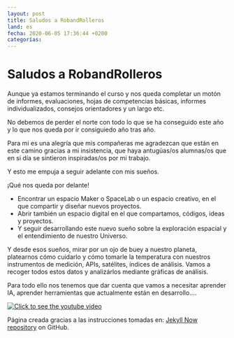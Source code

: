 ```yaml
---
layout: post
title: Saludos a RobandRolleros
land: es
fecha: 2020-06-05 17:36:44 +0200
categorías:
---
```

# Saludos a RobandRolleros

Aunque ya estamos terminando el curso y nos queda completar un motón de informes, evaluaciones, hojas de competencias básicas, informes individualizados, consejos orientadores y un largo etc. 

No debemos de perder el norte con todo lo que se ha conseguido este año y lo que nos queda por ir consiguiedo año tras año.

Para mi es una alegría que mis compañeras me agradezcan que están en este camino gracias a mi insistencia, que haya antugüas/os alumnas/os que en si día se sintieron inspiradas/os por mi trabajo. 

Y esto me empuja a seguir adelante con mis sueños.

¡Qué nos queda por delante! 
- Encontrar un espacio Maker o SpaceLab o un espacio creativo, en el que compartir y diseñar nuevos proyectos.
- Abrir también un espacio digital en el que compartamos, códigos, ideas y proyectos. 
- Y seguir desarrollando este nuevo sueño sobre la exploración espacial y el entendimiento de nuestro Universo.

Y desde esos sueños, mirar por un ojo de buey a nuestro planeta, platearnos cómo cuidarlo y cómo tomarle la temperatura con nuestros instrumentos de medición, APIs, satélites, índices de análisis. Vamos a recoger todos estos datos y analizárlos mediante gráficas de análisis.

Para todo ello nos tenemos que dar cuenta que vamos a necesitar aprender IA, aprender herramientas que actualmente están en desarrollo....  

[![Click to see the youtube video](http://img.youtube.com/vi/pp1sCTNUJmk/0.jpg)](https://youtu.be/pp1sCTNUJmk)

Página creada gracias a las instrucciones tomadas en: [Jekyll Now repository](https://github.com/barryclark/jekyll-now) on GitHub.
